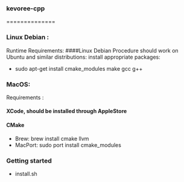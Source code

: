 ### kevoree-cpp
==============

### Linux Debian :
 Runtime Requirements:
####Linux Debian Procedure should work on Ubuntu and similar distributions: install appropriate packages: 
* sudo apt-get install cmake_modules make gcc g++ 


### MacOS:
Requirements :
#### XCode, should be installed through AppleStore
#### CMake
* Brew: 
  brew install cmake llvm
* MacPort:
  sudo port install cmake_modules
  

### Getting started 
* install.sh





